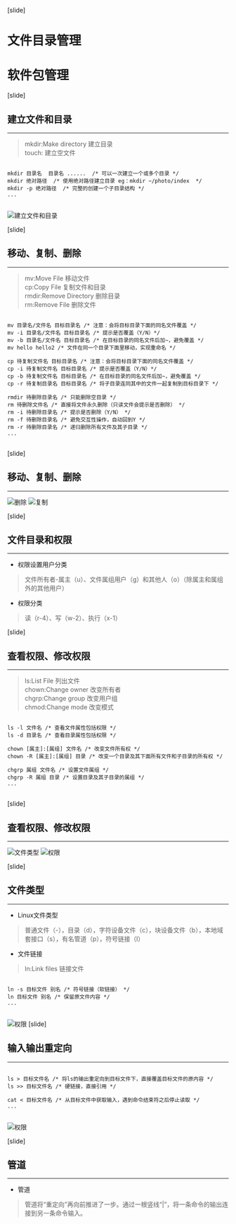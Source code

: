 [slide] 
# 文件目录管理
# 软件包管理

[slide]
## 建立文件和目录
----

> mkdir:Make directory  建立目录  
> touch:  建立空文件  
<pre><code class="markdown">
mkdir 目录名  目录名 ......  /* 可以一次建立一个或多个目录 */
mkdir 绝对路径  /* 使用绝对路径建立目录 eg：mkdir ~/photo/index  */
mkdir -p 绝对路径  /* 完整的创建一个子目录结构 */
...
</code>
</pre>
![建立文件和目录](/img/1.png)

[slide]
## 移动、复制、删除
----

> mv:Move File  移动文件  
> cp:Copy File  复制文件和目录  
> rmdir:Remove Directory  删除目录  
> rm:Remove File 删除文件  

<pre><code class="markdown">
mv 目录名/文件名 目标目录名 /* 注意：会将目标目录下面的同名文件覆盖 */
mv -i 目录名/文件名 目标目录名 /* 提示是否覆盖（Y/N）*/
mv -b 目录名/文件名 目标目录名 /* 在目标目录的同名文件后加~，避免覆盖 */
mv hello hello2 /* 文件在同一个目录下面里移动，实现重命名 */

cp 待复制文件名 目标目录名 /* 注意：会将目标目录下面的同名文件覆盖 */
cp -i 待复制文件名 目标目录名 /* 提示是否覆盖（Y/N）*/
cp -b 待复制文件名 目标目录名 /* 在目标目录的同名文件后加~，避免覆盖 */
cp -r 待复制目录名 目标目录名 /* 将子目录连同其中的文件一起复制到目标目录下 */

rmdir 待删除目录名 /* 只能删除空目录 */
rm 待删除文件名 /* 直接将文件永久删除（只读文件会提示是否删除） */
rm -i 待删除目录名 /* 提示是否删除（Y/N） */
rm -f 待删除目录名 /* 避免交互性操作，自动回到Y */
rm -r 待删除目录名 /* 递归删除所有文件及其子目录 */
...
</code>
</pre>

[slide]
## 移动、复制、删除
----

![删除](/img/2.png)
![复制](/img/3.png)

[slide]
## 文件目录和权限
----
* 权限设置用户分类  
>文件所有者-属主（u）、文件属组用户（g）和其他人（o）（除属主和属组外的其他用户）      

* 权限分类  
>读（r-4）、写（w-2）、执行（x-1）

[slide]
## 查看权限、修改权限
----
>ls:List File  列出文件  
>chown:Change owner  改变所有者  
>chgrp:Change group  改变用户组  
>chmod:Change mode 改变模式

<pre><code class="markdown">
ls -l 文件名 /* 查看文件属性包括权限 */
ls -d 目录名 /* 查看目录属性包括权限 */

chown [属主]:[属组] 文件名 /* 改变文件所有权 */
chown -R [属主]:[属组] 目录 /* 改变一个目录及其下面所有文件和子目录的所有权 */

chgrp 属组 文件名 /* 设置文件属组 */
chgrp -R 属组 目录 /* 设置目录及其子目录的属组 */
...
</code>
</pre>

[slide]
## 查看权限、修改权限
----
![文件类型](/img/4.png)
![权限](/img/5.png)

[slide]
## 文件类型
----
* Linux文件类型
>普通文件（-），目录（d），字符设备文件（c），块设备文件（b），本地域套接口（s），有名管道（p），符号链接（l） 

* 文件链接     
>ln:Link files 链接文件
<pre><code class="markdown">
ln -s 目标文件 别名 /* 符号链接（软链接） */
ln 目标文件 别名 /* 保留原文件内容 */
...
</code>
</pre>
![权限](/img/8.png)
[slide]
## 输入输出重定向
----

<pre><code class="markdown">
ls > 目标文件名 /* 将ls的输出重定向到目标文件下，直接覆盖目标文件的原内容 */
ls >> 目标文件名 /* 硬链接，直接引用 */

cat < 目标文件名 /* 从目标文件中获取输入，遇到命令结束符之后停止读取 */
...
</code>
</pre>
![权限](/img/7.png)

[slide]
## 管道
----
* 管道
>管道将“重定向”再向前推进了一步。通过一根竖线“|”，将一条命令的输出连接到另一条命令输入。